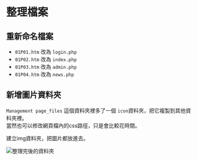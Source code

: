 # 整理檔案

## 重新命名檔案

- `01P01.htm` 改為 `login.php`
- `01P02.htm` 改為 `index.php`
- `01P03.htm` 改為 `admin.php`
- `01P04.htm` 改為 `news.php`

## 新增圖片資料夾

`Management page_files` 這個資料夾裡多了一個 `icon`資料夾，把它複製到其他資料夾裡。  
當然也可以修改網頁檔內的css路徑，只是會比較花時間。

建立img資料夾，把圖片都放進去。

![&#x6574;&#x7406;&#x5B8C;&#x5F8C;&#x7684;&#x8CC7;&#x6599;&#x593E;](/bquiz01/images/explorer_2018-09-18_13-30-07.png)